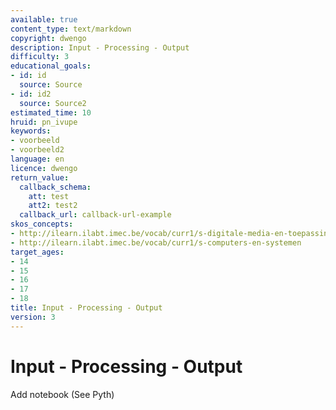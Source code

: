 ```yaml
---
available: true
content_type: text/markdown
copyright: dwengo
description: Input - Processing - Output
difficulty: 3
educational_goals:
- id: id
  source: Source
- id: id2
  source: Source2
estimated_time: 10
hruid: pn_ivupe
keywords:
- voorbeeld
- voorbeeld2
language: en
licence: dwengo
return_value:
  callback_schema:
    att: test
    att2: test2
  callback_url: callback-url-example
skos_concepts:
- http://ilearn.ilabt.imec.be/vocab/curr1/s-digitale-media-en-toepassingen
- http://ilearn.ilabt.imec.be/vocab/curr1/s-computers-en-systemen
target_ages:
- 14
- 15
- 16
- 17
- 18
title: Input - Processing - Output
version: 3
---
```

# Input - Processing - Output
Add notebook (See Pyth)